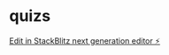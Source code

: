 # quizs

[Edit in StackBlitz next generation editor ⚡️](https://stackblitz.com/~/github.com/tayasarbhat/quizs)